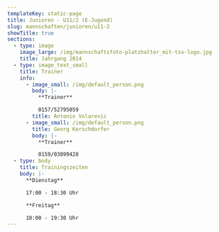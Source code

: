 ```yaml
---
templateKey: static-page
title: Junioren - U11/2 (E-Jugend)
slug: mannschaften/junioren/u11-2
showTitle: true
sections:
  - type: image
    image_large: /img/mannschaftsfoto-platzhalter_mit-tsv-logo.jpg
    title: Jahrgang 2014
  - type: image_text_small
    title: Trainer
    info:
      - image_small: /img/default_person.png
        body: |-
          **Trainer**

          0157/52795059
        title: Antonio Volarevic
      - image_small: /img/default_person.png
        title: Georg Kerschdorfer
        body: |-
          **Trainer**

          0159/03899428
  - type: body
    title: Trainingszeiten
    body: |-
      **Dienstag**

      17:00 - 18:30 Uhr

      **Freitag**

      18:00 - 19:30 Uhr
---
```

